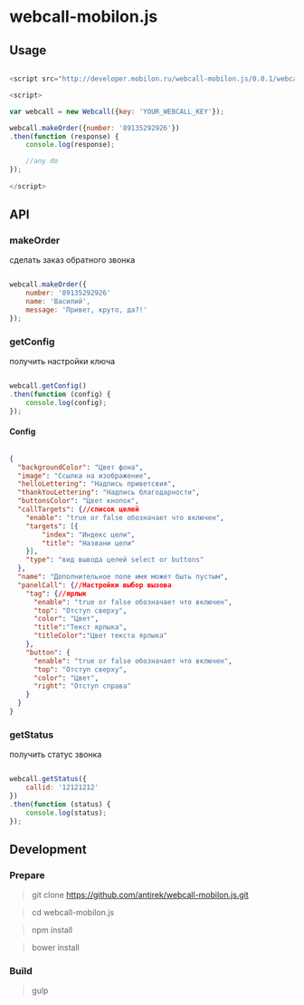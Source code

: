# webcall-mobilon.js


## Usage

`````javascript

<script src="http://developer.mobilon.ru/webcall-mobilon.js/0.0.1/webcall.js"></script>

<script>

var webcall = new Webcall({key: 'YOUR_WEBCALL_KEY'});

webcall.makeOrder({number: '89135292926'})
.then(function (response) {
	console.log(response);

	//any do
});
	
</script>


`````


## API

### makeOrder 

сделать заказ обратного звонка

`````javascript

webcall.makeOrder({
	number: '89135292926'
	name: 'Василий',
	message: 'Привет, круто, да?!'
});

`````


### getConfig

получить настройки ключа

`````javascript

webcall.getConfig()
.then(function (config) {
	console.log(config);
});

`````

#### Config

`````json

{
  "backgroundColor": "Цвет фона",
  "image": "Ссылка на изображение",
  "helloLettering": "Надпись приветсвия",
  "thankYouLettering": "Надпись благодарности",
  "buttonsColor": "Цвет кнопок",
  "callTargets": {//список целей
    "enable": "true or false обозначает что включен",
    "targets": [{
        "index": "Индекс цели",
        "title": "Названи цели" 
    }],
    "type": "вид вывода целей select or buttons" 
  },
  "name": "Дополнительное поле имя может быть пустым",
  "panelCall": {//Настройки выбор вызова
    "tag": {//ярлык
      "enable": "true or false обозначает что включен",
      "top": "Отступ сверху",
      "color": "Цвет",
      "title":"Текст ярлыка",
      "titleColor":"Цвет текста ярлыка" 
    },
    "button": {
      "enable": "true or false обозначает что включен",
      "top": "Отступ сверху",
      "color": "Цвет",
      "right": "Отступ справа" 
    }
  }
}

`````


### getStatus 

получить статус звонка

`````javascript

webcall.getStatus({
	callid: '12121212'
})
.then(function (status) {
	console.log(status);
});

`````




## Development


### Prepare

> git clone https://github.com/antirek/webcall-mobilon.js.git 

> cd webcall-mobilon.js

> npm install

> bower install


### Build 

> gulp